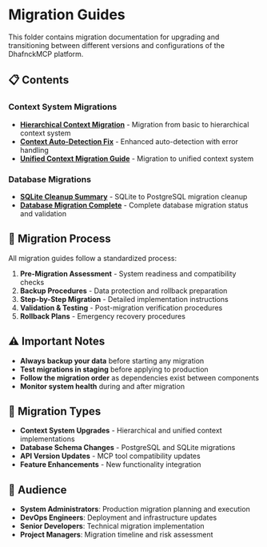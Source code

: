 # Migration Guides

This folder contains migration documentation for upgrading and transitioning between different versions and configurations of the DhafnckMCP platform.

## 📋 Contents

### Context System Migrations
- **[Hierarchical Context Migration](HIERARCHICAL_CONTEXT_MIGRATION.md)** - Migration from basic to hierarchical context system
- **[Context Auto-Detection Fix](CONTEXT_AUTO_DETECTION_FIX.md)** - Enhanced auto-detection with error handling
- **[Unified Context Migration Guide](unified_context_migration_guide.md)** - Migration to unified context system

### Database Migrations
- **[SQLite Cleanup Summary](sqlite-cleanup-summary.md)** - SQLite to PostgreSQL migration cleanup
- **[Database Migration Complete](database-migration-complete.md)** - Complete database migration status and validation

## 🔄 Migration Process

All migration guides follow a standardized process:

1. **Pre-Migration Assessment** - System readiness and compatibility checks
2. **Backup Procedures** - Data protection and rollback preparation
3. **Step-by-Step Migration** - Detailed implementation instructions
4. **Validation & Testing** - Post-migration verification procedures
5. **Rollback Plans** - Emergency recovery procedures

## ⚠️ Important Notes

- **Always backup your data** before starting any migration
- **Test migrations in staging** before applying to production
- **Follow the migration order** as dependencies exist between components
- **Monitor system health** during and after migration

## 🎯 Migration Types

- **Context System Upgrades** - Hierarchical and unified context implementations
- **Database Schema Changes** - PostgreSQL and SQLite migrations  
- **API Version Updates** - MCP tool compatibility updates
- **Feature Enhancements** - New functionality integration

## 👥 Audience

- **System Administrators**: Production migration planning and execution
- **DevOps Engineers**: Deployment and infrastructure updates
- **Senior Developers**: Technical migration implementation
- **Project Managers**: Migration timeline and risk assessment